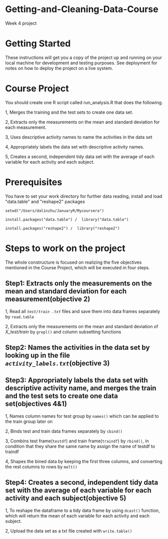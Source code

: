 # Getting-and-Cleaning-Data-Course
Week 4 project
# Getting Started
These instructions will get you a copy of the project up and running on your local machine for development and testing purposes. See deployment for notes on how to deploy the project on a live system.
# Course Project
You should create one R script called run_analysis.R that does the following.

1, Merges the training and the test sets to create one data set.

2, Extracts only the measurements on the mean and standard deviation for each measurement.

3, Uses descriptive activity names to name the activities in the data set

4, Appropriately labels the data set with descriptive activity names.

5, Creates a second, independent tidy data set with the average of each variable for each activity and each subject.

# Prerequisites
You have to set your work directory for further data reading, install and load "data.table" and "reshape2" packages
```
setwd("/Users/dalinzhu/JanuaryR/Mycoursera")

install.packages("data.table") /  library("data.table")

install.packages("reshape2") /  library("reshape2")
```

# Steps to work on the project
The whole constructure is focused on realizing the five objectives mentioned in the Course Project, which will be executed in four steps.
## Step1: Extracts only the measurements on the mean and standard deviation for each measurement(objective 2)
1, Read all *`test/train .txt`* files and save them into data frames separately by `read.table`

2, Extracts only the measurements on the mean and standard deviation of *X_test/train* by `grepl()` and column subsetting functions
## Step2: Names the activities in the data set by looking up in the file *`activity_labels.txt`*(objective 3)
## Step3: Appropriately labels the data set with descriptive activity name, and merges the train and the test sets to create one data set(objectives 4&1)
1, Names column names for test group  by `names()` which can be applied to the train group later on

2, Binds test and train data frames separately by `cbind()`

3, Combins test frame(`testdf`) and train frame(`traindf`) by `rbind()`, in condition that they share the same name by assign the name of testdf to traindf

4, Shapes the bined data by keeping the first three columns, and converting the rest columns to rows by `melt()`
## Step4:  Creates a second, independent tidy data set with the average of each variable for each activity and each subject(objective 5)
1, To reshape the dataframe to a tidy data frame by using `dcast()` function, which will return the mean of each variable for each activity and each subject.

2, Upload the data set as a txt file created with `write.table()`

